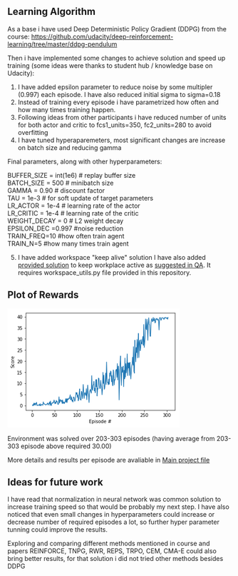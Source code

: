 ## Learning Algorithm

As a base i have used Deep Deterministic Policy Gradient (DDPG) from the course: https://github.com/udacity/deep-reinforcement-learning/tree/master/ddpg-pendulum  

Then i have implemented some changes to achieve solution and speed up training (some ideas were thanks to student hub / knowledge base on Udacity): 

1. I have added epsilon parameter to reduce noise by some multipler (0.997) each episode.  I have also reduced initial sigma to sigma=0.18 
2. Instead of training every episode i have parametrized how often and how many times training happen. 
3. Following ideas from other participants i have reduced number of units for both actor and critic to fcs1_units=350, fc2_units=280  to avoid overfitting   
4.  I have tuned hyperaparemeters, most significant changes are increase on batch size and reducing gamma 

Final parameters, along with other hyperparameters:  

BUFFER_SIZE = int(1e6)  # replay buffer size  
BATCH_SIZE = 500        # minibatch size  
GAMMA = 0.90           # discount factor  
TAU = 1e-3              # for soft update of target parameters  
LR_ACTOR = 1e-4         # learning rate of the actor   
LR_CRITIC = 1e-4        # learning rate of the critic  
WEIGHT_DECAY = 0        # L2 weight decay  
EPSILON_DEC =0.997   #noise reduction  
TRAIN_FREQ=10     #how often train agent  
TRAIN_N=5      #how many times train agent  

5. I have added workspace "keep alive" solution I have also added  [provided solution](https://github.com/udacity/workspaces-student-support/tree/master/jupyter) to keep workplace active as [suggested in QA](https://knowledge.udacity.com/questions/61260). It requires workspace_utils.py file provided in this repository.

## Plot of Rewards
![Plot](https://raw.githubusercontent.com/gkowalik/ContinousControl/master/plot.png "Plot")

Environment was solved over 203-303 episodes (having average from 203-303 episode above required 30.00)

More details and results per episode are avaliable in [Main project file](https://github.com/gkowalik/ContinousControl/blob/master/Continuous_Control.ipynb)


## Ideas for future work

I have read that normalization in neural network was common solution to increase training speed so that would be probably my next step. I have also noticed that even small changes in hyperparameters could increase or decrease number of required episodes a lot, so further hyper parameter tunning could improve the results.

Exploring and comparing different methods mentioned in course and papers REINFORCE, TNPG, RWR, REPS, TRPO, CEM, CMA-E could also bring better results, for that solution i did not tried other methods besides DDPG
